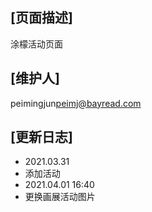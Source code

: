 ## [页面描述]
涂檬活动页面
## [维护人]
peimingjun<peimj@bayread.com>
## [更新日志]
- 2021.03.31 
 - 添加活动
- 2021.04.01 16:40
 - 更换画展活动图片
